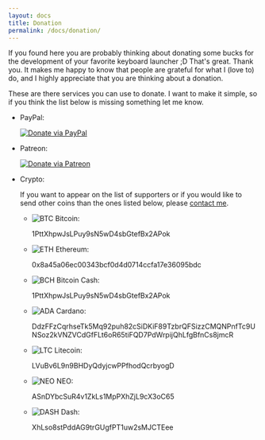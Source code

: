 ```yaml
---
layout: docs
title: Donation
permalink: /docs/donation/
---
```


If you found here you are probably thinking about donating some bucks for the development of your favorite keyboard launcher ;D That's great. Thank you. It makes me happy to know that people are grateful for what I (love to) do, and I highly appreciate that you are thinking about a donation.

These are there services you can use to donate. I want to make it simple, so if you think the list below is missing something let me know.


* PayPal:

  [![Donate via PayPal](https://www.paypalobjects.com/en_US/i/btn/btn_donate_SM.gif)](https://www.paypal.com/cgi-bin/webscr?cmd=_s-xclick&hosted_button_id=W74BQPKPGNSNC)

* Patreon:  

  [![Donate via Patreon](/img/patreon.png)](https://www.patreon.com/bePatron?u=4631163)

* Crypto:
  
  If you want to appear on the list of supporters or if you would like to send other coins than the ones listed below, please [contact me](https://t.me/manuelschneider).
  
  * ![BTC](https://files.coinmarketcap.com/static/img/coins/16x16/bitcoin.png) Bitcoin:

    1PttXhpwJsLPuy9sN5wD4sbGtefBx2APok

  * ![ETH](https://files.coinmarketcap.com/static/img/coins/16x16/ethereum.png) Ethereum:

    0x8a45a06ec00343bcf0d4d0714ccfa17e36095bdc

  * ![BCH](https://files.coinmarketcap.com/static/img/coins/16x16/bitcoin-cash.png) Bitcoin Cash:

    1PttXhpwJsLPuy9sN5wD4sbGtefBx2APok

  * ![ADA](https://files.coinmarketcap.com/static/img/coins/16x16/cardano.png) Cardano:

    DdzFFzCqrhseTk5Mq92puh82cSiDKiF89TzbrQFSizzCMQNPnfTc9UNSoz2kVNZVCdGfFLt6oR65tiFQD7PdWrpijQhLfgBfnCs8jmcR

  * ![LTC](https://files.coinmarketcap.com/static/img/coins/16x16/litecoin.png) Litecoin:

    LVuBv6L9n9BHDyQdyjcwPPfhodQcrbyogD

  * ![NEO](https://files.coinmarketcap.com/static/img/coins/16x16/neo.png) NEO:

    ASnDYbcSuR4v1ZkLs1MpPXhZjL9cX3oC65

  * ![DASH](https://files.coinmarketcap.com/static/img/coins/16x16/dash.png) Dash:

    XhLso8stPddAG9trGUgfPT1uw2sMJCTEee

